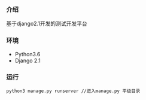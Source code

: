 ### 介绍
基于django2.1开发的测试开发平台

### 环境
* Python3.6
* Django 2.1

### 运行

~~~
python3 manage.py runserver //进入manage.py 平级目录
~~~
